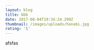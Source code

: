 ```yaml
---
layout: blog
title: bbb
date: 2017-08-04T19:34:24.299Z
thumbnail: /images/uploads/hanabi.jpg
rating: '1'
---
```

afsfas
